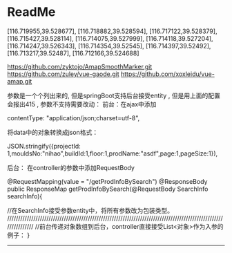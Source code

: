 # ReadMe

 [116.719955,39.528677],
                [116.718882,39.528594],
                [116.717122,39.528379],
                [116.715427,39.528114],
                [116.714075,39.527999],
                [116.714118,39.527204],
                [116.714247,39.526343],
                [116.714354,39.52545],
                [116.714397,39.52492],
               [116.713217,39.52487],
               [116.712166,39.524688]


https://github.com/zyktojo/AmapSmoothMarker.git
https://github.com/zuley/vue-gaode.git
https://github.com/xoxleidu/vue-amap.git

参数是一个个列出来的,
但是springBoot支持后台接受entity ,
但是用上面的配置会报出415 ,
参数不支持需要改动：
前台：在ajax中添加

contentType: "application/json;charset=utf-8",

将data中的对象转换成json格式：

JSON.stringify({projectId: 1,mouldsNo:"nihao",buildId:1,floor:1,prodName:"asdf",page:1,pageSize:1}),

后台：
在controller的参数中添加RequestBody

@RequestMapping(value = "/getProdInfoBySearch")
@ResponseBody
public ResponseMap getProdInfoBySearch(@RequestBody SearchInfo searchInfo){

  //在SearchInfo接受参数entity中，将所有参数改为包装类型。       
  ///////////////////////////////////////////////////////////////////////////////////////////////////////////////
  //前台传递对象数组到后台，controller直接接受List<对象>作为入参的例子：
}

---------------------

